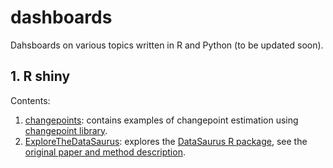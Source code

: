 # dashboards
Dahsboards on various topics written in R and Python (to be updated soon).


## 1. R shiny

Contents: 

1. [changepoints](https://alxndrdiaz.shinyapps.io/changepoints/): contains examples of changepoint estimation using [changepoint library](https://github.com/rkillick/changepoint).
2. [ExploreTheDataSaurus](https://alxndrdiaz.shinyapps.io/ExploreTheDataSaurus/): explores the [DataSaurus R package](DataSaurus), see the [original paper and method description](https://www.autodesk.com/research/publications/same-stats-different-graphs). 
